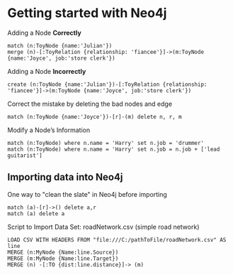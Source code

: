 # Getting started with Neo4j #

Adding a Node **Correctly**

    match (n:ToyNode {name:'Julian'})
    merge (n)-[:ToyRelation {relationship: 'fiancee'}]->(m:ToyNode {name:'Joyce', job:'store clerk'})

Adding a Node **Incorrectly**

    create (n:ToyNode {name:'Julian'})-[:ToyRelation {relationship: 'fiancee'}]->(m:ToyNode {name:'Joyce', job:'store clerk'})

Correct the mistake by deleting the bad nodes and edge
    
    match (n:ToyNode {name:'Joyce'})-[r]-(m) delete n, r, m

Modify a Node’s Information

    match (n:ToyNode) where n.name = 'Harry' set n.job = 'drummer'
    match (n:ToyNode) where n.name = 'Harry' set n.job = n.job + ['lead guitarist']

## Importing data into Neo4j ##

One way to "clean the slate" in Neo4j before importing

    match (a)-[r]->() delete a,r
    match (a) delete a


Script to Import Data Set: roadNetwork.csv (simple road network)

    LOAD CSV WITH HEADERS FROM "file:///C:/pathToFile/roadNetwork.csv" AS line
    MERGE (n:MyNode {Name:line.Source})
    MERGE (m:MyNode {Name:line.Target})
    MERGE (n) -[:TO {dist:line.distance}]-> (m)
    

